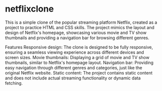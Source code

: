 # netflixclone
This is a simple clone of the popular streaming platform Netflix, created as a project to practice HTML and CSS skills. The project mimics the layout and design of Netflix's homepage, showcasing various movie and TV show thumbnails and providing a navigation bar for browsing different genres.

Features
Responsive design: The clone is designed to be fully responsive, ensuring a seamless viewing experience across different devices and screen sizes.
Movie thumbnails: Displaying a grid of movie and TV show thumbnails, similar to Netflix's homepage layout.
Navigation bar: Providing easy navigation through different genres and categories, just like the original Netflix website.
Static content: The project contains static content and does not include actual streaming functionality or dynamic data fetching.
